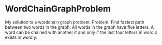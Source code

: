 # WordChainGraphProblem

My solution to a wordchain graph problem. 
Problem: Find fastest path between two words in the graph. All words in the graph have five letters. 
A word can be chained with another if and only if the last four letters in word x exists in word y.

